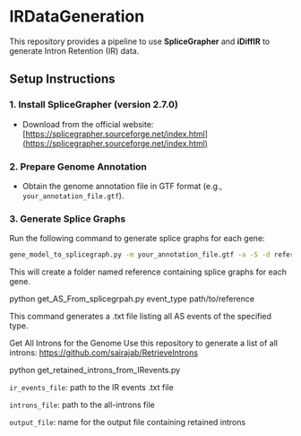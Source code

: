 # IRDataGeneration

This repository provides a pipeline to use **SpliceGrapher** and **iDiffIR** to generate Intron Retention (IR) data.

## Setup Instructions

### 1. Install SpliceGrapher (version 2.7.0)

- Download from the official website:  
  [https://splicegrapher.sourceforge.net/index.html](https://splicegrapher.sourceforge.net/index.html)

### 2. Prepare Genome Annotation

- Obtain the genome annotation file in GTF format (e.g., `your_annotation_file.gtf`).

### 3. Generate Splice Graphs

Run the following command to generate splice graphs for each gene:

```bash
gene_model_to_splicegraph.py -m your_annotation_file.gtf -a -S -d reference
```
This will create a folder named reference containing splice graphs for each gene.

python get_AS_From_splicegrpah.py event_type path/to/reference

This command generates a .txt file listing all AS events of the specified type.

Get All Introns for the Genome
Use this repository to generate a list of all introns: https://github.com/sairajab/RetrieveIntrons

python get_retained_introns_from_IRevents.py

```ir_events_file```: path to the IR events .txt file

```introns_file```: path to the all-introns file

```output_file```: name for the output file containing retained introns



